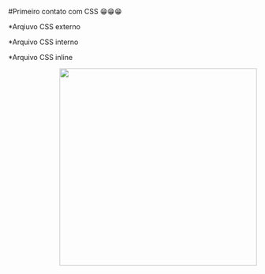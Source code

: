 #Primeiro contato com CSS 😁😁😁

*Arqiuvo CSS externo

*Arquivo CSS interno

*Arquivo CSS inline 



<img align="right" height="400" src="https://i.pinimg.com/originals/47/12/89/471289cde2490c80f60d5e85bcdfb6da.gif" />
